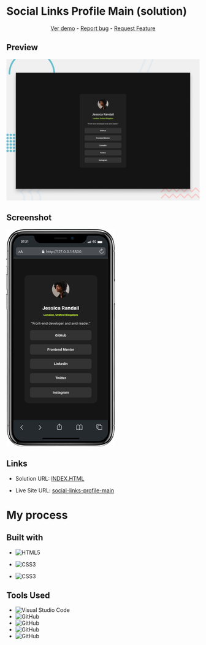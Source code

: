 # Social Links Profile Main (solution)
<p align="center">
    <a href="https://johanxtheking.github.io/SolutionsLIVE-Frontend-Mentor-Solutions/solutions/social-links-profile-main/">Ver demo</a> -
   <a href="https://github.com/JohanXTheKing/SolutionsLIVE-Frontend-Mentor-Solutions/issues">Report bug</a> -
  <a href="https://github.com/JohanXTheKing/SolutionsLIVE-Frontend-Mentor-Solutions/issues">Request Feature</a>
</p>

## Preview

![IMAGEN](design/desktop-preview.jpg)

## Screenshot

![IMAGEN](assets/images/mobile%20(1).png) 

## Links

- Solution URL: [INDEX.HTML](https://github.com/JohanXTheKing/SolutionsLIVE-Frontend-Mentor-Solutions/tree/main/solutions/social-links-profile-main)


- Live Site URL: [social-links-profile-main](https://johanxtheking.github.io/SolutionsLIVE-Frontend-Mentor-Solutions/solutions/social-links-profile-main/#)

# My process

## Built with
* ![HTML5](https://img.shields.io/badge/html5-%23E34F26.svg?style=for-the-badge&logo=html5&logoColor=white) 

* ![CSS3](https://img.shields.io/badge/css3-%231572B6.svg?style=for-the-badge&logo=css3&logoColor=white)
* ![CSS3](https://img.shields.io/badge/git-brightgreen.svg?style=for-the-badge&logo=git&logoColor=white)

## Tools Used

* ![Visual Studio Code](https://img.shields.io/badge/Visual%20Studio%20Code-0078d7.svg?style=for-the-badge&logo=visual-studio-code&logoColor=white)  
* ![GitHub](https://img.shields.io/badge/github-%23121011.svg?style=for-the-badge&logo=github&logoColor=white)  
* ![GitHub](https://img.shields.io/badge/linux-%23921011.svg?style=for-the-badge&logo=linux&logoColor=white) 
* ![GitHub](https://img.shields.io/badge/brave-%23921072.svg?style=for-the-badge&logo=brave&logoColor=white) 
* ![GitHub](https://img.shields.io/badge/google-%23527041.svg?style=for-the-badge&logo=google&logoColor=white) 

